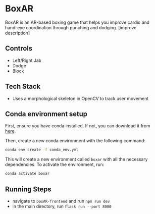 # BoxAR

BoxAR is an AR-based boxing game that helps you improve cardio and hand-eye coordination through punching and dodging. [improve description]

## Controls

- Left/Right Jab
- Dodge
- Block

## Tech Stack

- Uses a morphological skeleton in OpenCV to track user movement

## Conda environment setup

First, ensure you have conda installed. If not, you can download it from [here](https://docs.conda.io/en/latest/miniconda.html).

Then, create a new conda environment with the following command:

```bash
conda env create -f conda_env.yml
```

This will create a new environment called `boxar` with all the necessary dependencies. To activate the environment, run:

```bash
conda activate boxar
```

## Running Steps

- navigate to `boxAR-frontend` and run `npm run dev`
- in the main directory, run `flask run --port 8000`
